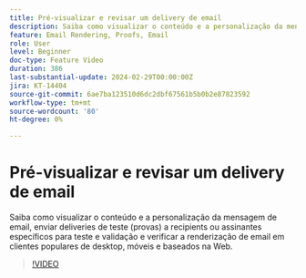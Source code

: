 ```yaml
---
title: Pré-visualizar e revisar um delivery de email
description: Saiba como visualizar o conteúdo e a personalização da mensagem de email, enviar deliveries de teste (provas) a recipients ou assinantes específicos para teste e validação e verificar a renderização de email em clientes populares de desktop, móveis e baseados na Web.
feature: Email Rendering, Proofs, Email
role: User
level: Beginner
doc-type: Feature Video
duration: 386
last-substantial-update: 2024-02-29T00:00:00Z
jira: KT-14404
source-git-commit: 6ae7ba123510d6dc2dbf67561b5b0b2e87823592
workflow-type: tm+mt
source-wordcount: '80'
ht-degree: 0%

---
```



# Pré-visualizar e revisar um delivery de email

Saiba como visualizar o conteúdo e a personalização da mensagem de email, enviar deliveries de teste (provas) a recipients ou assinantes específicos para teste e validação e verificar a renderização de email em clientes populares de desktop, móveis e baseados na Web.

>[!VIDEO](https://video.tv.adobe.com/v/3425862/?learn=on)
